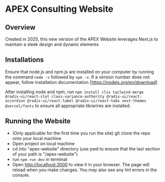 # APEX Consulting Website
## Overview

Created in 2025, this new version of the APEX Website leverages Next.js to maintain a sleek design and dynanic elements

## Installations

Ensure that node.js and npm.js are installed on your computer by running the command `node -v` followed by `npm -v`. If a version number does not appear, follow installation documentation [https://nodejs.org/en/download]

After installing node and npm, run `npm install clsx tailwind-merge @radix-ui/react-slot class-variance-authority @radix-ui/react-accordion @radix-ui/react-label @radix-ui/react-tabs next-themes @vercel/fonts` to ensure all appropriate librarires are installed.


## Running the Website
- (Only applicable for the first time you run the site) git clone the repo onto your local machine
- Open project on local machine 
- cd into "apex-website" directory (use pwd to ensure that the last section of your path is "/apex-website")
- run `npm run dev` in terminal
- Open [http://localhost:3000](http://localhost:3000) to view it in your browser. The page will reload when you make changes. You may also see any lint errors in the console.
